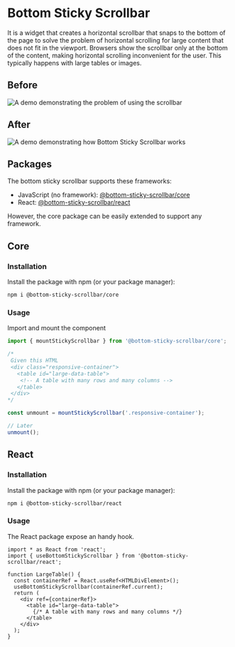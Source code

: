 # Bottom Sticky Scrollbar

It is a widget that creates a horizontal scrollbar that snaps to the bottom of the page to solve the problem of horizontal scrolling for large content that does not fit in the viewport. Browsers show the scrollbar only at the bottom of the content, making horizontal scrolling inconvenient for the user. This typically happens with large tables or images.

## Before

![A demo demonstrating the problem of using the scrollbar](docs/demo-original.gif)

## After

![A demo demonstrating how Bottom Sticky Scrollbar works](docs/demo-bottom-sticky-scrollbar.gif)

## Packages

The bottom sticky scrollbar supports these frameworks:

- JavaScript (no framework): [@bottom-sticky-scrollbar/core](#core)
- React: [@bottom-sticky-scrollbar/react](#react)

However, the core package can be easily extended to support any framework.

## Core

### Installation

Install the package with npm (or your package manager):

```
npm i @bottom-sticky-scrollbar/core
```

### Usage

Import and mount the component

```js
import { mountStickyScrollbar } from '@bottom-sticky-scrollbar/core';

/*
 Given this HTML
 <div class="responsive-container">
   <table id="large-data-table">
    <!-- A table with many rows and many columns -->
   </table>
 </div>
*/

const unmount = mountStickyScrollbar('.responsive-container');

// Later
unmount();
```

## React

### Installation

Install the package with npm (or your package manager):

```
npm i @bottom-sticky-scrollbar/react
```

### Usage

The React package expose an handy hook.

```tsx
import * as React from 'react';
import { useBottomStickyScrollbar } from '@bottom-sticky-scrollbar/react';

function LargeTable() {
  const containerRef = React.useRef<HTMLDivElement>();
  useBottomStickyScrollbar(containerRef.current);
  return (
    <div ref={containerRef}>
      <table id="large-data-table">
        {/* A table with many rows and many columns */}
      </table>
    </div>
  );
}
```
